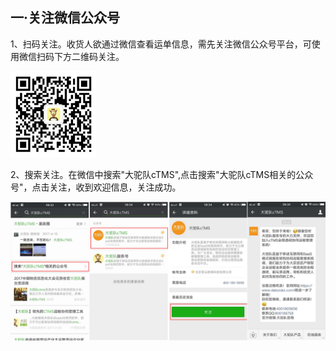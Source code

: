 ## 一·**关注微信公众号**

  1、扫码关注。收货人欲通过微信查看运单信息，需先关注微信公众号平台，可使用微信扫码下方二维码关注。

![](/assets/import.png)

2、搜索关注。在微信中搜索"大驼队cTMS",点击搜索"大驼队cTMS相关的公众号"，点击关注，收到欢迎信息，关注成功。

![](/nassets/sh1-1.png)

